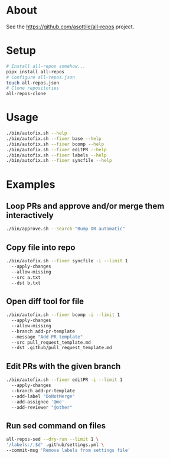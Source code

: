 # About

See the https://github.com/asottile/all-repos project.

# Setup

```bash
# Install all-repos somehow...
pipx install all-repos
# Configure all-repos.json
touch all-repos.json
# Clone repositories
all-repos-clone
```

# Usage

```bash
./bin/autofix.sh --help
./bin/autofix.sh --fixer base --help
./bin/autofix.sh --fixer bcomp --help
./bin/autofix.sh --fixer editPR --help
./bin/autofix.sh --fixer labels --help
./bin/autofix.sh --fixer syncfile --help
```

# Examples

## Loop PRs and approve and/or merge them interactively

```bash
./bin/approve.sh --search "Bump OR automatic"
```

## Copy file into repo

```bash
./bin/autofix.sh --fixer syncfile -i --limit 1
  --apply-changes
  --allow-missing
  --src a.txt
  --dst b.txt
```

## Open diff tool for file

```bash
./bin/autofix.sh --fixer bcomp -i --limit 1
  --apply-changes
  --allow-missing
  --branch add-pr-template
  --message "Add PR template"
  --src pull_request_template.md
  --dst .github/pull_request_template.md
```

## Edit PRs with the given branch

```bash
./bin/autofix.sh --fixer editPR -i --limit 1
  --apply-changes
  --branch add-pr-template
  --add-label "DoNotMerge"
  --add-assignee '@me'
  --add-reviewer "@other"
```

## Run sed command on files

```bash
all-repos-sed --dry-run --limit 1 \
'/labels:/,$d' .github/settings.yml \
--commit-msg 'Remove labels from settings file'
```
